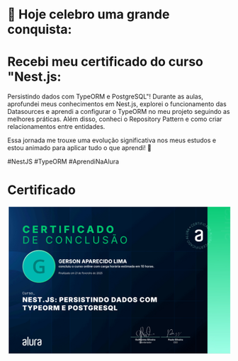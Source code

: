 # 🎉 Hoje celebro uma grande conquista: 
# Recebi meu certificado do curso "Nest.js: 
Persistindo dados com TypeORM e PostgreSQL"! Durante as aulas, aprofundei meus conhecimentos em Nest.js, explorei o funcionamento das Datasources e aprendi a configurar o TypeORM no meu projeto seguindo as melhores práticas. Além disso, conheci o Repository Pattern e como criar relacionamentos entre entidades. 

Essa jornada me trouxe uma evolução significativa nos meus estudos e estou animado para aplicar tudo o que aprendi! 🚀 

#NestJS #TypeORM #AprendiNaAlura
# Certificado
![Certificado](https://raw.githubusercontent.com/GersonAparecidoLima/nest-js-typeorm/master/certificado/certificado.PNG)


